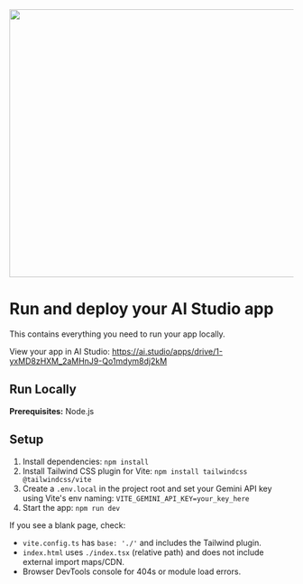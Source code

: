 <div align="center">
<img width="1200" height="475" alt="GHBanner" src="https://github.com/user-attachments/assets/0aa67016-6eaf-458a-adb2-6e31a0763ed6" />
</div>

# Run and deploy your AI Studio app

This contains everything you need to run your app locally.

View your app in AI Studio: https://ai.studio/apps/drive/1-yxMD8zHXM_2aMHnJ9-Qo1mdym8dj2kM

## Run Locally

**Prerequisites:**  Node.js

## Setup

1. Install dependencies:
   `npm install`
2. Install Tailwind CSS plugin for Vite:
   `npm install tailwindcss @tailwindcss/vite`
3. Create a `.env.local` in the project root and set your Gemini API key using Vite's env naming:
   `VITE_GEMINI_API_KEY=your_key_here`
4. Start the app:
   `npm run dev`

If you see a blank page, check:
- `vite.config.ts` has `base: './'` and includes the Tailwind plugin.
- `index.html` uses `./index.tsx` (relative path) and does not include external import maps/CDN.
- Browser DevTools console for 404s or module load errors.
